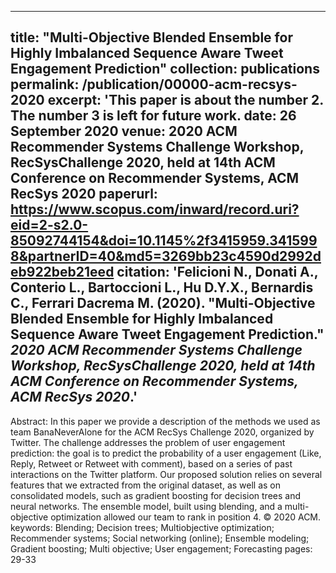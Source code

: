 
---
title: "Multi-Objective Blended Ensemble for Highly Imbalanced Sequence Aware Tweet Engagement Prediction"
collection: publications
permalink: /publication/00000-acm-recsys-2020
excerpt: 'This paper is about the number 2. The number 3 is left for future work.
date: 26 September 2020
venue: 2020 ACM Recommender Systems Challenge Workshop, RecSysChallenge 2020, held at 14th ACM Conference on Recommender Systems, ACM RecSys 2020
paperurl: https://www.scopus.com/inward/record.uri?eid=2-s2.0-85092744154&doi=10.1145%2f3415959.3415998&partnerID=40&md5=3269bb23c4590d2992deb922beb21eed
citation: 'Felicioni N., Donati A., Conterio L., Bartoccioni L., Hu D.Y.X., Bernardis C., Ferrari Dacrema M. (2020). &quot;Multi-Objective Blended Ensemble for Highly Imbalanced Sequence Aware Tweet Engagement Prediction.&quot; <i>2020 ACM Recommender Systems Challenge Workshop, RecSysChallenge 2020, held at 14th ACM Conference on Recommender Systems, ACM RecSys 2020</i>.'
---
Abstract: 
In this paper we provide a description of the methods we used as team BanaNeverAlone for the ACM RecSys Challenge 2020, organized by Twitter. The challenge addresses the problem of user engagement prediction: the goal is to predict the probability of a user engagement (Like, Reply, Retweet or Retweet with comment), based on a series of past interactions on the Twitter platform. Our proposed solution relies on several features that we extracted from the original dataset, as well as on consolidated models, such as gradient boosting for decision trees and neural networks. The ensemble model, built using blending, and a multi-objective optimization allowed our team to rank in position 4. © 2020 ACM.
keywords: Blending; Decision trees; Multiobjective optimization; Recommender systems; Social networking (online); Ensemble modeling; Gradient boosting; Multi objective; User engagement; Forecasting
pages: 29-33
